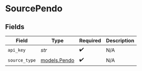# SourcePendo


## Fields

| Field                              | Type                               | Required                           | Description                        |
| ---------------------------------- | ---------------------------------- | ---------------------------------- | ---------------------------------- |
| `api_key`                          | *str*                              | :heavy_check_mark:                 | N/A                                |
| `source_type`                      | [models.Pendo](../models/pendo.md) | :heavy_check_mark:                 | N/A                                |